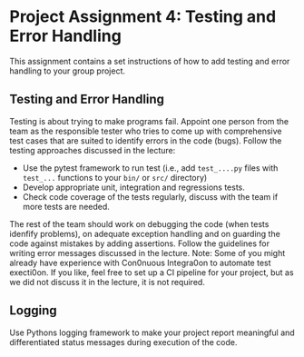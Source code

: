 # Project Assignment 4: Testing and Error Handling

This assignment contains a set instructions of how to add testing and error handling to your group project.

## Testing and Error Handling

Testing is about trying to make programs fail. Appoint one person from the team as the responsible tester who tries to come up with comprehensive test cases that are suited to identify errors in the code (bugs). Follow the testing approaches discussed in the lecture:

- Use the pytest framework to run test (i.e., add `test_....py` files with `test_...` functions to your `bin/` or `src/` directory)
- Develop appropriate unit, integration and regressions tests.
- Check code coverage of the tests regularly, discuss with the team if more tests are needed.


The rest of the team should work on debugging the code (when tests idenfify problems), on adequate exception handling and on guarding the code against mistakes by adding assertions. Follow the guidelines for writing error messages discussed in the lecture.
Note: Some of you might already have experience with Con0nuous Integra0on to automate test execti0on. If you like, feel free to set up a CI pipeline for your project, but as we did not discuss it in the lecture, it is not required.


## Logging

Use Pythons logging framework to make your project report meaningful and differentiated status messages during execution of the code.